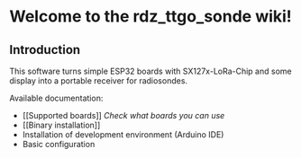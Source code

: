 # Welcome to the rdz_ttgo_sonde wiki!

## Introduction

This software turns simple ESP32 boards with SX127x-LoRa-Chip and some display into a portable receiver for radiosondes.

Available documentation:
- [[Supported boards]] _Check what boards you can use_
- [[Binary installation]]
- Installation of development environment (Arduino IDE)
- Basic configuration

